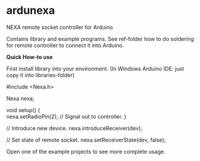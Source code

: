 # ardunexa
NEXA remote socket controller for Arduino

Contains library and example programs.
See ref-folder how to do soldering for remote controller to connect it into Arduino.

**Quick How-to use**

First install library into your environment. (In Windows Arduino IDE: just copy it into libraries-folder)

#include <Nexa.h>

Nexa nexa;

void setup() {    
    nexa.setRadioPin(2); // Signal out to controller.
}

// Introduce new device.
nexa.introduceReceiver(dev);

// Set state of remote socket.
nexa.setReceiverState(dev, false);

Open one of the example projects to see more complete usage.